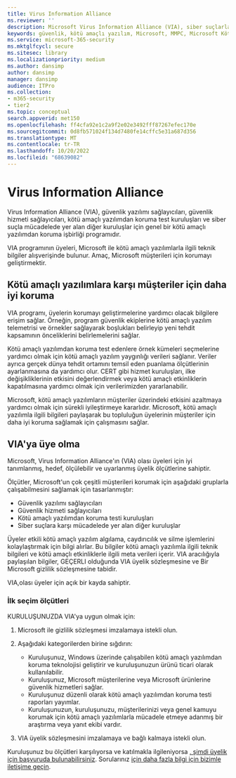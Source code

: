 ```yaml
---
title: Virus Information Alliance
ms.reviewer: ''
description: Microsoft Virus Information Alliance (VIA), siber suçlarla mücadele eden kuruluşlar için işbirliğine dayalı bir kötü amaçlı yazılımdan koruma programıdır.
keywords: güvenlik, kötü amaçlı yazılım, Microsoft, MMPC, Microsoft Kötü Amaçlı Yazılımdan Koruma Merkezi, iş ortakları, paylaşım, örnekler, satıcı değişimi, CSS, ittifak, WDSI
ms.service: microsoft-365-security
ms.mktglfcycl: secure
ms.sitesec: library
ms.localizationpriority: medium
ms.author: dansimp
author: dansimp
manager: dansimp
audience: ITPro
ms.collection:
- m365-security
- tier2
ms.topic: conceptual
search.appverid: met150
ms.openlocfilehash: ff4cfa92e1c2a9f2e02e3492fff87267efec170e
ms.sourcegitcommit: 0d8fb571024f134d7480fe14cffc5e31a687d356
ms.translationtype: MT
ms.contentlocale: tr-TR
ms.lasthandoff: 10/20/2022
ms.locfileid: "68639082"
---
```

# <a name="virus-information-alliance"></a>Virus Information Alliance

Virus Information Alliance (VIA), güvenlik yazılımı sağlayıcıları, güvenlik hizmeti sağlayıcıları, kötü amaçlı yazılımdan koruma test kuruluşları ve siber suçla mücadelede yer alan diğer kuruluşlar için genel bir kötü amaçlı yazılımdan koruma işbirliği programıdır.

VIA programının üyeleri, Microsoft ile kötü amaçlı yazılımlarla ilgili teknik bilgiler alışverişinde bulunur. Amaç, Microsoft müşterileri için korumayı geliştirmektir.

## <a name="better-protection-for-customers-against-malware"></a>Kötü amaçlı yazılımlara karşı müşteriler için daha iyi koruma

VIA programı, üyelerin korumayı geliştirmelerine yardımcı olacak bilgilere erişim sağlar. Örneğin, program güvenlik ekiplerine kötü amaçlı yazılım telemetrisi ve örnekler sağlayarak boşlukları belirleyip yeni tehdit kapsamının önceliklerini belirlemelerini sağlar.

Kötü amaçlı yazılımdan koruma test edenlere örnek kümeleri seçmelerine yardımcı olmak için kötü amaçlı yazılım yaygınlığı verileri sağlanır. Veriler ayrıca gerçek dünya tehdit ortamını temsil eden puanlama ölçütlerinin ayarlanmasına da yardımcı olur. CERT gibi hizmet kuruluşları, ilke değişikliklerinin etkisini değerlendirmek veya kötü amaçlı etkinliklerin kapatılmasına yardımcı olmak için verilerimizden yararlanabilir.

Microsoft, kötü amaçlı yazılımların müşteriler üzerindeki etkisini azaltmaya yardımcı olmak için sürekli iyileştirmeye kararlıdır. Microsoft, kötü amaçlı yazılımla ilgili bilgileri paylaşarak bu topluluğun üyelerinin müşteriler için daha iyi koruma sağlamak için çalışmasını sağlar.

## <a name="becoming-a-member-of-via"></a>VIA'ya üye olma

Microsoft, Virus Information Alliance'ın (VIA) olası üyeleri için iyi tanımlanmış, hedef, ölçülebilir ve uyarlanmış üyelik ölçütlerine sahiptir.

Ölçütler, Microsoft'un çok çeşitli müşterileri korumak için aşağıdaki gruplarla çalışabilmesini sağlamak için tasarlanmıştır:

- Güvenlik yazılımı sağlayıcıları
- Güvenlik hizmeti sağlayıcıları
- Kötü amaçlı yazılımdan koruma testi kuruluşları
- Siber suçlara karşı mücadelede yer alan diğer kuruluşlar

Üyeler etkili kötü amaçlı yazılım algılama, caydırıcılık ve silme işlemlerini kolaylaştırmak için bilgi alırlar. Bu bilgiler kötü amaçlı yazılımla ilgili teknik bilgileri ve kötü amaçlı etkinliklerle ilgili meta verileri içerir. VIA aracılığıyla paylaşılan bilgiler, GEÇERLI olduğunda VIA üyelik sözleşmesine ve Bir Microsoft gizlilik sözleşmesine tabidir.

VIA,olası üyeler için açık bir kayda sahiptir.

### <a name="initial-selection-criteria"></a>İlk seçim ölçütleri

KURULUŞUNUZDA VIA'ya uygun olmak için:

1. Microsoft ile gizlilik sözleşmesi imzalamaya istekli olun.

2. Aşağıdaki kategorilerden birine sığdırın:

    - Kuruluşunuz, Windows üzerinde çalışabilen kötü amaçlı yazılımdan koruma teknolojisi geliştirir ve kuruluşunuzun ürünü ticari olarak kullanılabilir.
    - Kuruluşunuz, Microsoft müşterilerine veya Microsoft ürünlerine güvenlik hizmetleri sağlar.
    - Kuruluşunuz düzenli olarak kötü amaçlı yazılımdan koruma testi raporları yayımlar.
    - Kuruluşunuzun, kuruluşunuzu, müşterilerinizi veya genel kamuyu korumak için kötü amaçlı yazılımlarla mücadele etmeye adanmış bir araştırma veya yanıt ekibi vardır.

3. VIA üyelik sözleşmesini imzalamaya ve bağlı kalmaya istekli olun.

Kuruluşunuz bu ölçütleri karşılıyorsa ve katılmakla ilgileniyorsa [, şimdi üyelik için başvuruda bulunabilirsiniz](https://www.microsoft.com/wdsi/alliances/apply-alliance-membership). Sorularınız [için daha fazla bilgi için bizimle iletişime geçin](https://www.microsoft.com/wdsi/alliances/collaboration-inquiry).

